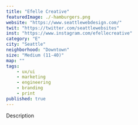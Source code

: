 ```yaml
---
title: "Efelle Creative"
featuredImage: ./-hamburgers.png
website: "https://www.seattlewebdesign.com/"
twit: "https://twitter.com/seattlewebsites"
inst: "https://www.instagram.com/efellecreative"
category: "E"
city: "Seattle"
neighborhood: "Downtown"
size: "Medium (11-40)"
map: ""
tags:
    - ux/ui
    - marketing
    - engineering
    - branding
    - print
published: true
---
```


Description
